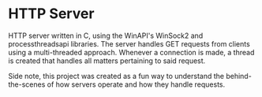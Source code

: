# HTTP Server

HTTP server written in C, using the WinAPI's WinSock2 and processthreadsapi libraries.
The server handles GET requests from clients using a multi-threaded approach. Whenever a connection is made, a thread is created that handles all matters pertaining to said request.

Side note, this project was created as a fun way to understand the behind-the-scenes of how servers operate and how they handle requests.
